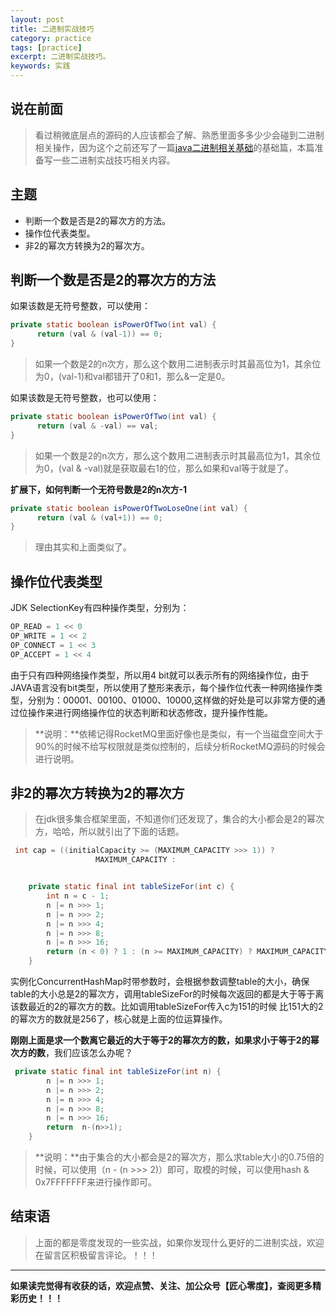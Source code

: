 ```yaml
---
layout: post
title: 二进制实战技巧
category: practice
tags: [practice]
excerpt: 二进制实战技巧。
keywords: 实践
---
```





## 说在前面

> 看过稍微底层点的源码的人应该都会了解、熟悉里面多多少少会碰到二进制相关操作，因为这个之前还写了一篇[java二进制相关基础](http://mp.weixin.qq.com/s/AIvthkKEqacnfZBIZAxSKA)的基础篇，本篇准备写一些二进制实战技巧相关内容。



## 主题
- 判断一个数是否是2的幂次方的方法。
- 操作位代表类型。
- 非2的幂次方转换为2的幂次方。


## 判断一个数是否是2的幂次方的方法

如果该数是无符号整数，可以使用：
``` java
private static boolean isPowerOfTwo(int val) {
      return (val & (val-1)) == 0;
}
```
> 如果一个数是2的n次方，那么这个数用二进制表示时其最高位为1，其余位为0，(val-1)和val都错开了0和1，那么&一定是0。



如果该数是无符号整数，也可以使用：

``` java
private static boolean isPowerOfTwo(int val) {
      return (val & -val) == val;
}
```
> 如果一个数是2的n次方，那么这个数用二进制表示时其最高位为1，其余位为0，(val & -val)就是获取最右1的位，那么如果和val等于就是了。


**扩展下，如何判断一个无符号数是2的n次方-1**
``` java
private static boolean isPowerOfTwoLoseOne(int val) {
      return (val & (val+1)) == 0;
}
```
>理由其实和上面类似了。



## 操作位代表类型
JDK SelectionKey有四种操作类型，分别为：
``` java
OP_READ = 1 << 0
OP_WRITE = 1 << 2
OP_CONNECT = 1 << 3
OP_ACCEPT = 1 << 4
```
由于只有四种网络操作类型，所以用4 bit就可以表示所有的网络操作位，由于JAVA语言没有bit类型，所以使用了整形来表示，每个操作位代表一种网络操作类型，分别为：00001、00100、01000、10000,这样做的好处是可以非常方便的通过位操作来进行网络操作位的状态判断和状态修改，提升操作性能。

>**说明：**依稀记得RocketMQ里面好像也是类似，有一个当磁盘空间大于90%的时候不给写权限就是类似控制的，后续分析RocketMQ源码的时候会进行说明。



## 非2的幂次方转换为2的幂次方
>在jdk很多集合框架里面，不知道你们还发现了，集合的大小都会是2的幂次方，哈哈，所以就引出了下面的话题。


``` java
 int cap = ((initialCapacity >= (MAXIMUM_CAPACITY >>> 1)) ?
                   MAXIMUM_CAPACITY :


    private static final int tableSizeFor(int c) {
        int n = c - 1;
        n |= n >>> 1;
        n |= n >>> 2;
        n |= n >>> 4;
        n |= n >>> 8;
        n |= n >>> 16;
        return (n < 0) ? 1 : (n >= MAXIMUM_CAPACITY) ? MAXIMUM_CAPACITY : n + 1;
    }
```

实例化ConcurrentHashMap时带参数时，会根据参数调整table的大小，确保table的大小总是2的幂次方，调用tableSizeFor的时候每次返回的都是大于等于离该数最近的2的幂次方的数。比如调用tableSizeFor传入c为151的时候 比151大的2的幂次方的数就是256了，核心就是上面的位运算操作。



**刚刚上面是求一个数离它最近的大于等于2的幂次方的数，如果求小于等于2的幂次方的数**，我们应该怎么办呢？

``` java
 private static final int tableSizeFor(int n) {
        n |= n >>> 1;
        n |= n >>> 2;
        n |= n >>> 4;
        n |= n >>> 8;
        n |= n >>> 16;
        return  n-(n>>1);
    }
```

>**说明：**由于集合的大小都会是2的幂次方，那么求table大小的0.75倍的时候，可以使用（n - (n >>> 2)）即可，取模的时候，可以使用hash & 0x7FFFFFFF来进行操作即可。


## 结束语
>上面的都是零度发现的一些实战，如果你发现什么更好的二进制实战，欢迎在留言区积极留言评论。！！！




--------------
**如果读完觉得有收获的话，欢迎点赞、关注、加公众号【匠心零度】，查阅更多精彩历史！！！**
